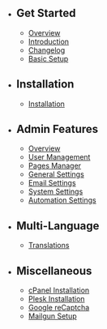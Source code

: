 - ## Get Started
    - [Overview](/{{version}}/overview)
    - [Introduction](/{{version}}/introduction)
    - [Changelog](/{{version}}/changelog)
    - [Basic Setup](/{{version}}/basic-setup)
- ## Installation
    - [Installation](/{{version}}/installation)
- ## Admin Features
    - [Overview](/{{version}}/admin-overview)
    - [User Management](/{{version}}/admin-user-management)
    - [Pages Manager](/{{version}}/admin-pages-manager)
    - [General Settings](/{{version}}/admin-general-settings)
    - [Email Settings](/{{version}}/admin-email-settings)
    - [System Settings](/{{version}}/admin-system-settings)
    - [Automation Settings](/{{version}}/admin-automation-settings)
- ## Multi-Language
    - [Translations](/{{version}}/translations)
- ## Miscellaneous
    - [cPanel Installation](/{{version}}/misc-cpanel)
    - [Plesk Installation](/{{version}}/misc-plesk)
    - [Google reCaptcha](/{{version}}/misc-recaptcha)
    - [Mailgun Setup](/{{version}}/misc-mailgun)